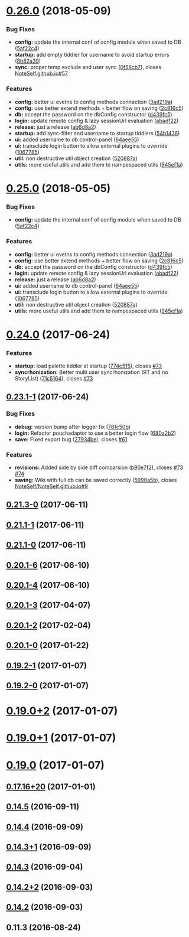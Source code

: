 <a name="0.26.0"></a>
# [0.26.0](https://github.com/danielo515/tiddlypouch/compare/v0.24.1-2...v0.26.0) (2018-05-09)


### Bug Fixes

* **config:** update the internal conf of config module when saved to DB ([5af22c4](https://github.com/danielo515/tiddlypouch/commit/5af22c4))
* **startup:** add empty tiddler for username to avoid startup errors ([8b82a39](https://github.com/danielo515/tiddlypouch/commit/8b82a39))
* **sync:** proper temp exclude and user sync ([0f58cb7](https://github.com/danielo515/tiddlypouch/commit/0f58cb7)), closes [NoteSelf.github.io#57](https://github.com/NoteSelf.github.io/issues/57)


### Features

* **config:** better ui evetns to config methods connection ([3ad219a](https://github.com/danielo515/tiddlypouch/commit/3ad219a))
* **config:** use better extend methods + better flow on saving ([2c816c5](https://github.com/danielo515/tiddlypouch/commit/2c816c5))
* **db:** accept the password on the dbConfig constructor ([d439fc5](https://github.com/danielo515/tiddlypouch/commit/d439fc5))
* **login:** update remote config & lazy sessionUrl evaluation ([abadf22](https://github.com/danielo515/tiddlypouch/commit/abadf22))
* **release:** just a release ([ab6d8a2](https://github.com/danielo515/tiddlypouch/commit/ab6d8a2))
* **startup:** add sync-filter and username to startup tiddlers ([54b1436](https://github.com/danielo515/tiddlypouch/commit/54b1436))
* **ui:** added username to db control-panel ([64aee55](https://github.com/danielo515/tiddlypouch/commit/64aee55))
* **ui:** transclude login button to allow external plugins to override ([1067785](https://github.com/danielo515/tiddlypouch/commit/1067785))
* **util:** non destructive util object creation ([520887a](https://github.com/danielo515/tiddlypouch/commit/520887a))
* **utils:** more useful utils and add them to nampespaced utils ([945ef1a](https://github.com/danielo515/tiddlypouch/commit/945ef1a))



<a name="0.25.0"></a>
# [0.25.0](https://github.com/danielo515/tiddlypouch/compare/v0.24.1-2...v0.25.0) (2018-05-05)


### Bug Fixes

* **config:** update the internal conf of config module when saved to DB ([5af22c4](https://github.com/danielo515/tiddlypouch/commit/5af22c4))


### Features

* **config:** better ui evetns to config methods connection ([3ad219a](https://github.com/danielo515/tiddlypouch/commit/3ad219a))
* **config:** use better extend methods + better flow on saving ([2c816c5](https://github.com/danielo515/tiddlypouch/commit/2c816c5))
* **db:** accept the password on the dbConfig constructor ([d439fc5](https://github.com/danielo515/tiddlypouch/commit/d439fc5))
* **login:** update remote config & lazy sessionUrl evaluation ([abadf22](https://github.com/danielo515/tiddlypouch/commit/abadf22))
* **release:** just a release ([ab6d8a2](https://github.com/danielo515/tiddlypouch/commit/ab6d8a2))
* **ui:** added username to db control-panel ([64aee55](https://github.com/danielo515/tiddlypouch/commit/64aee55))
* **ui:** transclude login button to allow external plugins to override ([1067785](https://github.com/danielo515/tiddlypouch/commit/1067785))
* **util:** non destructive util object creation ([520887a](https://github.com/danielo515/tiddlypouch/commit/520887a))
* **utils:** more useful utils and add them to nampespaced utils ([945ef1a](https://github.com/danielo515/tiddlypouch/commit/945ef1a))



<a name="0.24.0"></a>
# [0.24.0](https://github.com/danielo515/tiddlypouch/compare/v0.23.1-1...v0.24.0) (2017-06-24)


### Features

* **startup:** load palette tiddler at startup ([774c515](https://github.com/danielo515/tiddlypouch/commit/774c515)), closes [#73](https://github.com/danielo515/tiddlypouch/issues/73)
* **syncrhonization:**  Better multi user syncrhonization (RT and no StoryList) ([71c5164](https://github.com/danielo515/tiddlypouch/commit/71c5164)), closes [#73](https://github.com/danielo515/tiddlypouch/issues/73)



<a name="0.23.1-1"></a>
## [0.23.1-1](https://github.com/danielo515/tiddlypouch/compare/v0.23.1-0...v0.23.1-1) (2017-06-24)


### Bug Fixes

* **debug:** version bump after logger fix ([781c50b](https://github.com/danielo515/tiddlypouch/commit/781c50b))
* **login:** Refactor pouchadaptor to use a better login flow ([680a2b2](https://github.com/danielo515/tiddlypouch/commit/680a2b2))
* **save:**  Fixed export bug ([27934be](https://github.com/danielo515/tiddlypouch/commit/27934be)), closes [#61](https://github.com/danielo515/tiddlypouch/issues/61)


### Features

* **revisions:** Added side by side diff comparsion ([b90e7f2](https://github.com/danielo515/tiddlypouch/commit/b90e7f2)), closes [#73](https://github.com/danielo515/tiddlypouch/issues/73) [#74](https://github.com/danielo515/tiddlypouch/issues/74)
* **saving:** Wiki with full db can be saved correctly ([5990a5b](https://github.com/danielo515/tiddlypouch/commit/5990a5b)), closes [NoteSelf/NoteSelf.github.io#9](https://github.com/NoteSelf/NoteSelf.github.io/issues/9)



<a name="0.21.3-0"></a>
## [0.21.3-0](https://github.com/danielo515/tiddlypouch/compare/v0.21.1-1...v0.21.3-0) (2017-06-11)



<a name="0.21.1-1"></a>
## [0.21.1-1](https://github.com/danielo515/tiddlypouch/compare/v0.21.1-0...v0.21.1-1) (2017-06-11)



<a name="0.21.1-0"></a>
## [0.21.1-0](https://github.com/danielo515/tiddlypouch/compare/v0.20.1-6...v0.21.1-0) (2017-06-11)



<a name="0.20.1-6"></a>
## [0.20.1-6](https://github.com/danielo515/tiddlypouch/compare/v0.20.1-5...v0.20.1-6) (2017-06-10)



<a name="0.20.1-4"></a>
## [0.20.1-4](https://github.com/danielo515/tiddlypouch/compare/v0.20.1-3...v0.20.1-4) (2017-06-10)



<a name="0.20.1-3"></a>
## [0.20.1-3](https://github.com/danielo515/tiddlypouch/compare/v0.20.1-2...v0.20.1-3) (2017-04-07)



<a name="0.20.1-2"></a>
## [0.20.1-2](https://github.com/danielo515/tiddlypouch/compare/v0.20.1-0...v0.20.1-2) (2017-02-04)



<a name="0.20.1-0"></a>
## [0.20.1-0](https://github.com/danielo515/tiddlypouch/compare/v0.19.2-1...v0.20.1-0) (2017-01-22)



<a name="0.19.2-1"></a>
## [0.19.2-1](https://github.com/danielo515/tiddlypouch/compare/v0.19.2-0...v0.19.2-1) (2017-01-07)



<a name="0.19.2-0"></a>
## [0.19.2-0](https://github.com/danielo515/tiddlypouch/compare/v0.19.0+3...v0.19.2-0) (2017-01-07)



<a name="0.19.0+2"></a>
# [0.19.0+2](https://github.com/danielo515/tiddlypouch/compare/v0.19.0+1...v0.19.0+2) (2017-01-07)



<a name="0.19.0+1"></a>
# [0.19.0+1](https://github.com/danielo515/tiddlypouch/compare/v0.19.0...v0.19.0+1) (2017-01-07)



<a name="0.19.0"></a>
# [0.19.0](https://github.com/danielo515/tiddlypouch/compare/v0.17.16+20...v0.19.0) (2017-01-07)



<a name="0.17.16+20"></a>
## [0.17.16+20](https://github.com/danielo515/tiddlypouch/compare/v0.15.1...v0.17.16+20) (2017-01-01)



<a name="0.14.5"></a>
## [0.14.5](https://github.com/danielo515/tiddlypouch/compare/v0.14.4...v0.14.5) (2016-09-11)



<a name="0.14.4"></a>
## [0.14.4](https://github.com/danielo515/tiddlypouch/compare/0.14.4...v0.14.4) (2016-09-09)



<a name="0.14.3+1"></a>
## [0.14.3+1](https://github.com/danielo515/tiddlypouch/compare/v0.14.3...v0.14.3+1) (2016-09-09)



<a name="0.14.3"></a>
## [0.14.3](https://github.com/danielo515/tiddlypouch/compare/v0.14.2+2...v0.14.3) (2016-09-04)



<a name="0.14.2+2"></a>
## [0.14.2+2](https://github.com/danielo515/tiddlypouch/compare/v0.14.2...v0.14.2+2) (2016-09-03)



<a name="0.14.2"></a>
## [0.14.2](https://github.com/danielo515/tiddlypouch/compare/v0.11.3...v0.14.2) (2016-09-03)



<a name="0.11.3"></a>
## 0.11.3 (2016-08-24)



